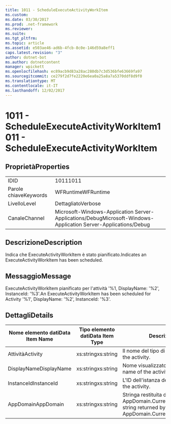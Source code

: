 ```yaml
---
title: 1011 - ScheduleExecuteActivityWorkItem
ms.custom: 
ms.date: 03/30/2017
ms.prod: .net-framework
ms.reviewer: 
ms.suite: 
ms.tgt_pltfrm: 
ms.topic: article
ms.assetid: e503ae46-ad6b-4fcb-8c0e-146d59a8eff1
caps.latest.revision: "3"
author: dotnet-bot
ms.author: dotnetcontent
manager: wpickett
ms.openlocfilehash: ec89acb9d83a28ac280db7c3d536bfe63669fa97
ms.sourcegitcommit: ce279f2d7fe2220e6ea0a25a8a7a5370ddf8d9f0
ms.translationtype: MT
ms.contentlocale: it-IT
ms.lasthandoff: 12/02/2017
---
```

# <a name="1011---scheduleexecuteactivityworkitem"></a><span data-ttu-id="0cca1-102">1011 - ScheduleExecuteActivityWorkItem</span><span class="sxs-lookup"><span data-stu-id="0cca1-102">1011 - ScheduleExecuteActivityWorkItem</span></span>
## <a name="properties"></a><span data-ttu-id="0cca1-103">Proprietà</span><span class="sxs-lookup"><span data-stu-id="0cca1-103">Properties</span></span>  
  
|||  
|-|-|  
|<span data-ttu-id="0cca1-104">ID</span><span class="sxs-lookup"><span data-stu-id="0cca1-104">ID</span></span>|<span data-ttu-id="0cca1-105">1011</span><span class="sxs-lookup"><span data-stu-id="0cca1-105">1011</span></span>|  
|<span data-ttu-id="0cca1-106">Parole chiave</span><span class="sxs-lookup"><span data-stu-id="0cca1-106">Keywords</span></span>|<span data-ttu-id="0cca1-107">WFRuntime</span><span class="sxs-lookup"><span data-stu-id="0cca1-107">WFRuntime</span></span>|  
|<span data-ttu-id="0cca1-108">Livello</span><span class="sxs-lookup"><span data-stu-id="0cca1-108">Level</span></span>|<span data-ttu-id="0cca1-109">Dettagliato</span><span class="sxs-lookup"><span data-stu-id="0cca1-109">Verbose</span></span>|  
|<span data-ttu-id="0cca1-110">Canale</span><span class="sxs-lookup"><span data-stu-id="0cca1-110">Channel</span></span>|<span data-ttu-id="0cca1-111">Microsoft-Windows-Application Server-Applications/Debug</span><span class="sxs-lookup"><span data-stu-id="0cca1-111">Microsoft-Windows-Application Server-Applications/Debug</span></span>|  
  
## <a name="description"></a><span data-ttu-id="0cca1-112">Descrizione</span><span class="sxs-lookup"><span data-stu-id="0cca1-112">Description</span></span>  
 <span data-ttu-id="0cca1-113">Indica che ExecuteActivityWorkItem è stato pianificato.</span><span class="sxs-lookup"><span data-stu-id="0cca1-113">Indicates an ExecuteActivityWorkItem has been scheduled.</span></span>  
  
## <a name="message"></a><span data-ttu-id="0cca1-114">Messaggio</span><span class="sxs-lookup"><span data-stu-id="0cca1-114">Message</span></span>  
 <span data-ttu-id="0cca1-115">ExecuteActivityWorkItem pianificato per l'attività '%1, DisplayName: '%2', InstanceId: '%3'.</span><span class="sxs-lookup"><span data-stu-id="0cca1-115">An ExecuteActivityWorkItem has been scheduled for Activity '%1', DisplayName: '%2', InstanceId: '%3'.</span></span>  
  
## <a name="details"></a><span data-ttu-id="0cca1-116">Dettagli</span><span class="sxs-lookup"><span data-stu-id="0cca1-116">Details</span></span>  
  
|<span data-ttu-id="0cca1-117">Nome elemento dati</span><span class="sxs-lookup"><span data-stu-id="0cca1-117">Data Item Name</span></span>|<span data-ttu-id="0cca1-118">Tipo elemento dati</span><span class="sxs-lookup"><span data-stu-id="0cca1-118">Data Item Type</span></span>|<span data-ttu-id="0cca1-119">Descrizione</span><span class="sxs-lookup"><span data-stu-id="0cca1-119">Description</span></span>|  
|--------------------|--------------------|-----------------|  
|<span data-ttu-id="0cca1-120">Attività</span><span class="sxs-lookup"><span data-stu-id="0cca1-120">Activity</span></span>|<span data-ttu-id="0cca1-121">xs:string</span><span class="sxs-lookup"><span data-stu-id="0cca1-121">xs:string</span></span>|<span data-ttu-id="0cca1-122">Il nome del tipo di attività.</span><span class="sxs-lookup"><span data-stu-id="0cca1-122">The type name of the activity.</span></span>|  
|<span data-ttu-id="0cca1-123">DisplayName</span><span class="sxs-lookup"><span data-stu-id="0cca1-123">DisplayName</span></span>|<span data-ttu-id="0cca1-124">xs:string</span><span class="sxs-lookup"><span data-stu-id="0cca1-124">xs:string</span></span>|<span data-ttu-id="0cca1-125">Nome visualizzato dell'attività.</span><span class="sxs-lookup"><span data-stu-id="0cca1-125">The display name of the activity.</span></span>|  
|<span data-ttu-id="0cca1-126">InstanceId</span><span class="sxs-lookup"><span data-stu-id="0cca1-126">InstanceId</span></span>|<span data-ttu-id="0cca1-127">xs:string</span><span class="sxs-lookup"><span data-stu-id="0cca1-127">xs:string</span></span>|<span data-ttu-id="0cca1-128">L'ID dell'istanza dell'attività.</span><span class="sxs-lookup"><span data-stu-id="0cca1-128">The instance id of the activity.</span></span>|  
|<span data-ttu-id="0cca1-129">AppDomain</span><span class="sxs-lookup"><span data-stu-id="0cca1-129">AppDomain</span></span>|<span data-ttu-id="0cca1-130">xs:string</span><span class="sxs-lookup"><span data-stu-id="0cca1-130">xs:string</span></span>|<span data-ttu-id="0cca1-131">Stringa restituita da AppDomain.CurrentDomain.FriendlyName.</span><span class="sxs-lookup"><span data-stu-id="0cca1-131">The string returned by AppDomain.CurrentDomain.FriendlyName.</span></span>|
